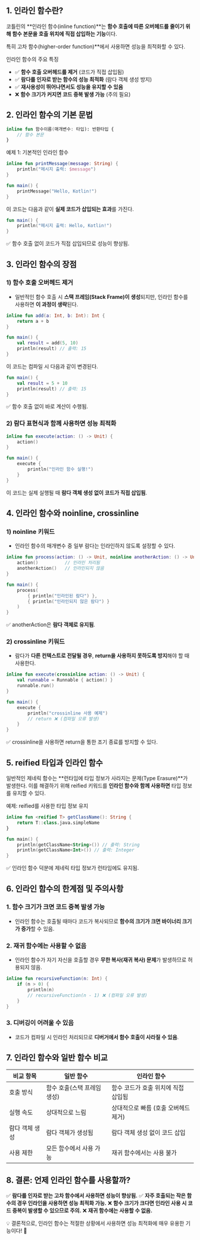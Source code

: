 ## 1. 인라인 함수란?

코틀린의 **인라인 함수(inline function)**는 **함수 호출에 따른 오버헤드를 줄이기 위해 함수 본문을 호출 위치에 직접 삽입하는 기능**이다.

특히 고차 함수(higher-order function)**에서 사용하면 성능을 최적화할 수 있다.

인라인 함수의 주요 특징

- ✅ **함수 호출 오버헤드를 제거** (코드가 직접 삽입됨)
- ✅ **람다를 인자로 받는 함수의 성능 최적화** (람다 객체 생성 방지)
- ✅ **재사용성이 뛰어나면서도 성능을 유지할 수 있음**
- ❌ **함수 크기가 커지면 코드 중복 발생 가능** (주의 필요)

## 2. 인라인 함수의 기본 문법

```kotlin
inline fun 함수이름(매개변수: 타입): 반환타입 {
    // 함수 본문
}
```

예제 1: 기본적인 인라인 함수

```kotlin
inline fun printMessage(message: String) {
    println("메시지 출력: $message")
}

fun main() {
    printMessage("Hello, Kotlin!") 
}
```

이 코드는 다음과 같이 **실제 코드가 삽입되는 효과**를 가진다.

```kotlin
fun main() {
    println("메시지 출력: Hello, Kotlin!") 
}
```

✅ 함수 호출 없이 코드가 직접 삽입되므로 성능이 향상됨.

## 3. 인라인 함수의 장점

### 1) 함수 호출 오버헤드 제거

- 일반적인 함수 호출 시 **스택 프레임(Stack Frame)이 생성**되지만, 인라인 함수를 사용하면 **이 과정이 생략**된다.

```kotlin
inline fun add(a: Int, b: Int): Int {
    return a + b
}

fun main() {
    val result = add(5, 10)
    println(result) // 출력: 15
}
```

이 코드는 컴파일 시 다음과 같이 변경된다.

```kotlin
fun main() {
    val result = 5 + 10
    println(result) // 출력: 15
}
```

✅ 함수 호출 없이 바로 계산이 수행됨.

### 2) 람다 표현식과 함께 사용하면 성능 최적화

```kotlin
inline fun execute(action: () -> Unit) {
    action()
}

fun main() {
    execute {
        println("인라인 함수 실행!")
    }
}
```

이 코드는 실제 실행될 때 **람다 객체 생성 없이 코드가 직접 삽입됨**.

## 4. 인라인 함수와 noinline, crossinline

### 1) noinline 키워드

- 인라인 함수의 매개변수 중 일부 람다는 인라인하지 않도록 설정할 수 있다.

```kotlin
inline fun process(action: () -> Unit, noinline anotherAction: () -> Unit) {
    action()          // 인라인 처리됨
    anotherAction()   // 인라인되지 않음
}

fun main() {
    process(
        { println("인라인된 람다") },
        { println("인라인되지 않은 람다") }
    )
}
```

✅ anotherAction은 **람다 객체로 유지됨**.

### 2) crossinline 키워드

- 람다가 **다른 컨텍스트로 전달될 경우**, **return을 사용하지 못하도록 방지**해야 할 때 사용한다.

```kotlin
inline fun execute(crossinline action: () -> Unit) {
    val runnable = Runnable { action() }
    runnable.run()
}

fun main() {
    execute {
        println("crossinline 사용 예제")
        // return ❌ (컴파일 오류 발생)
    }
}
```

✅ crossinline을 사용하면 return을 통한 조기 종료를 방지할 수 있다.

## 5. reified 타입과 인라인 함수

일반적인 제네릭 함수는 **런타임에 타입 정보가 사라지는 문제(Type Erasure)**가 발생한다.
이를 해결하기 위해 reified 키워드를 **인라인 함수와 함께 사용하면** 타입 정보를 유지할 수 있다.

예제: reified를 사용한 타입 정보 유지

```kotlin
inline fun <reified T> getClassName(): String {
    return T::class.java.simpleName
}

fun main() {
    println(getClassName<String>()) // 출력: String
    println(getClassName<Int>()) // 출력: Integer
}
```

✅ 인라인 함수 덕분에 제네릭 타입 정보가 런타임에도 유지됨.

## 6. 인라인 함수의 한계점 및 주의사항

### 1. 함수 크기가 크면 코드 중복 발생 가능

- 인라인 함수는 호출될 때마다 코드가 복사되므로 **함수의 크기가 크면 바이너리 크기가 증가**할 수 있음.

### 2. 재귀 함수에는 사용할 수 없음

- 인라인 함수가 자기 자신을 호출할 경우 **무한 복사(재귀 복사) 문제**가 발생하므로 허용되지 않음.

```kotlin
inline fun recursiveFunction(n: Int) {
    if (n > 0) {
        println(n)
        // recursiveFunction(n - 1) ❌ (컴파일 오류 발생)
    }
}
```

### 3. 디버깅이 어려울 수 있음

- 코드가 컴파일 시 인라인 처리되므로 **디버거에서 함수 호출이 사라질 수 있음**.

## 7. 인라인 함수와 일반 함수 비교

| **비교 항목** | **일반 함수**        | **인라인 함수**            |
| --------- | ---------------- | --------------------- |
| 호출 방식     | 함수 호출(스택 프레임 생성) | 함수 코드가 호출 위치에 직접 삽입됨  |
| 실행 속도     | 상대적으로 느림         | 상대적으로 빠름 (호출 오버헤드 제거) |
| 람다 객체 생성  | 람다 객체가 생성됨       | 람다 객체 생성 없이 코드 삽입     |
| 사용 제한     | 모든 함수에서 사용 가능    | 재귀 함수에서는 사용 불가        |

## 8. 결론: 언제 인라인 함수를 사용할까?

✅ **람다를 인자로 받는 고차 함수에서 사용하면 성능이 향상됨.**
✅ **자주 호출되는 작은 함수의 경우 인라인을 사용하면 성능 최적화 가능.**
❌ **함수 크기가 크다면 인라인 사용 시 코드 중복이 발생할 수 있으므로 주의.**
❌ **재귀 함수에는 사용할 수 없음.**

💡 결론적으로, 인라인 함수는 적절한 상황에서 사용하면 성능 최적화에 매우 유용한 기능이다! 🚀
